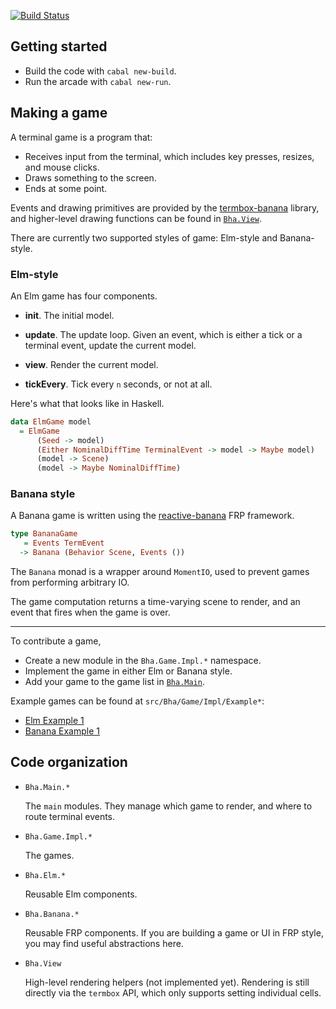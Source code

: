 [![Build Status](https://travis-ci.com/mitchellwrosen/boston-haskell-arcade.svg?branch=master)](https://travis-ci.com/mitchellwrosen/boston-haskell-arcade)

## Getting started

- Build the code with `cabal new-build`.
- Run the arcade with `cabal new-run`.

## Making a game

A terminal game is a program that:

- Receives input from the terminal, which includes key presses, resizes, and mouse clicks.
- Draws something to the screen.
- Ends at some point.

Events and drawing primitives are provided by the [termbox-banana](https://hackage.haskell.org/package/termbox-banana-0.1.0/docs/Termbox-Banana.html) library, and higher-level drawing functions can be found in [`Bha.View`](./src/Bha/View.hs).

There are currently two supported styles of game: Elm-style and Banana-style.

### Elm-style

An Elm game has four components.

- **init**. The initial model.

- **update**. The update loop. Given an event, which is either a tick or a terminal event, update the current model.

- **view**. Render the current model.

- **tickEvery**. Tick every `n` seconds, or not at all.

Here's what that looks like in Haskell.

```haskell
data ElmGame model
  = ElmGame
      (Seed -> model)
      (Either NominalDiffTime TerminalEvent -> model -> Maybe model)
      (model -> Scene)
      (model -> Maybe NominalDiffTime)
```

### Banana style

A Banana game is written using the [reactive-banana](https://hackage.haskell.org/package/reactive-banana) FRP framework.

```haskell
type BananaGame
   = Events TermEvent
  -> Banana (Behavior Scene, Events ())
```

The `Banana` monad is a wrapper around `MomentIO`, used to prevent games from
performing arbitrary IO.

The game computation returns a time-varying scene to render, and an event that
fires when the game is over.

---

To contribute a game,

- Create a new module in the `Bha.Game.Impl.*` namespace.
- Implement the game in either Elm or Banana style.
- Add your game to the game list in [`Bha.Main`](./src/Bha/Main.hs).

Example games can be found at `src/Bha/Game/Impl/Example*`:

- [Elm Example 1](./src/Bha/Game/Impl/ElmExample.hs)
- [Banana Example 1](./src/Bha/Game/Impl/BananaExample.hs)

## Code organization

- `Bha.Main.*`

  The `main` modules. They manage which game to render, and where to route terminal events.

- `Bha.Game.Impl.*`

  The games.

- `Bha.Elm.*`

  Reusable Elm components.

- `Bha.Banana.*`

  Reusable FRP components. If you are building a game or UI in FRP style, you
  may find useful abstractions here.

- `Bha.View`

  High-level rendering helpers (not implemented yet). Rendering is still directly via the `termbox` API, which only supports setting individual cells.
